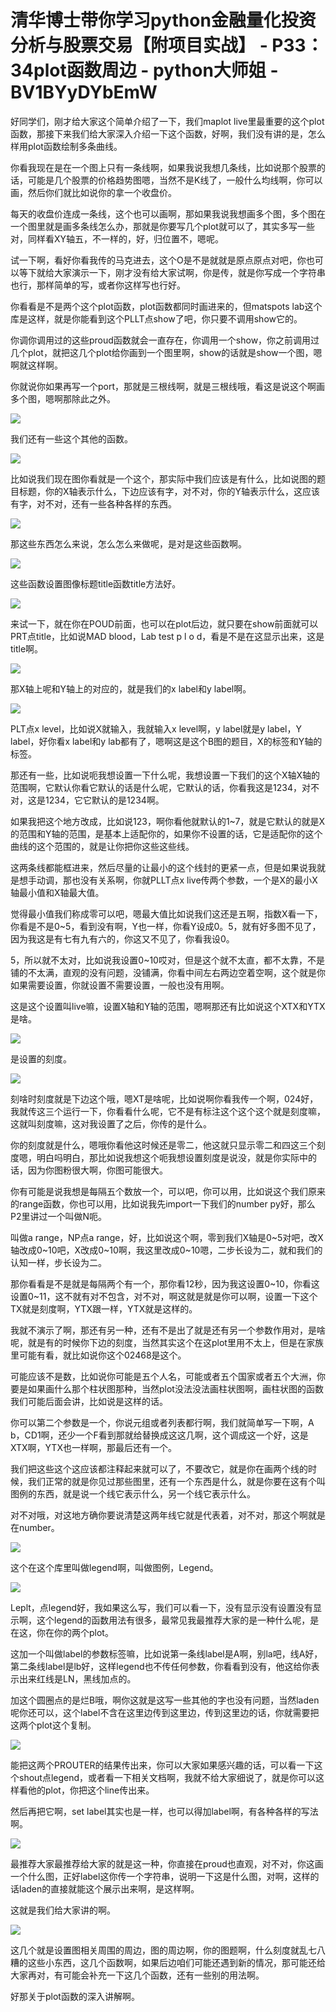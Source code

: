 # 清华博士带你学习python金融量化投资分析与股票交易【附项目实战】 - P33：34plot函数周边 - python大师姐 - BV1BYyDYbEmW

好同学们，刚才给大家这个简单介绍了一下，我们maplot live里最重要的这个plot函数，那接下来我们给大家深入介绍一下这个函数，好啊，我们没有讲的是，怎么样用plot函数绘制多条曲线。

你看我现在是在一个图上只有一条线啊，如果我说我想几条线，比如说那个股票的话，可能是几个股票的价格趋势图嗯，当然不是K线了，一般什么均线啊，你可以画，然后你们就比如说你的拿一个收盘价。

每天的收盘价连成一条线，这个也可以画啊，那如果我说我想画多个图，多个图在一个图里就是画多条线怎么办，那就是你要写几个plot就可以了，其实多写一些对，同样看XY轴五，不一样的，好，归位置不，嗯呢。

试一下啊，看好你看我传的马克进去，这个O是不是就就是原点原点对吧，你也可以等下就给大家演示一下，刚才没有给大家试啊，你是传，就是你写成一个字符串也行，那样简单的写，或者你这样写也行好。

你看看是不是两个这个plot函数，plot函数都同时画进来的，但matspots lab这个库是这样，就是你能看到这个PLLT点show了吧，你只要不调用show它的。

你调你调用过的这些proud函数就会一直存在，你调用一个show，你之前调用过几个plot，就把这几个plot给你画到一个图里啊，show的话就是show一个图，嗯啊就这样啊。

你就说你如果再写一个port，那就是三根线啊，就是三根线哦，看这是说这个啊画多个图，嗯啊那除此之外。

![](img/1f62633916ebe856caf94c199fc7e138_1.png)

我们还有一些这个其他的函数。

![](img/1f62633916ebe856caf94c199fc7e138_3.png)

比如说我们现在图你看就是一个这个，那实际中我们应该是有什么，比如说图的题目标题，你的X轴表示什么，下边应该有字，对不对，你的Y轴表示什么，这应该有字，对不对，还有一些各种各样的东西。



![](img/1f62633916ebe856caf94c199fc7e138_5.png)

那这些东西怎么来说，怎么怎么来做呢，是对是这些函数啊。

![](img/1f62633916ebe856caf94c199fc7e138_7.png)

这些函数设置图像标题title函数title方法好。

![](img/1f62633916ebe856caf94c199fc7e138_9.png)

来试一下，就在你在POUD前面，也可以在plot后边，就只要在show前面就可以PRT点title，比如说MAD blood，Lab test p l o d，看是不是在这显示出来，这是title啊。



![](img/1f62633916ebe856caf94c199fc7e138_11.png)

那X轴上呢和Y轴上的对应的，就是我们的x label和y label啊。

![](img/1f62633916ebe856caf94c199fc7e138_13.png)

PLT点x level，比如说X就输入，我就输入x level啊，y label就是y label，Y label，好你看x label和y lab都有了，嗯啊这是这个B图的题目，X的标签和Y轴的标签。

那还有一些，比如说呃我想设置一下什么呢，我想设置一下我们的这个X轴X轴的范围啊，它默认你看它默认的话是什么呢，它默认的话，你看我这是1234，对不对，这是1234，它它默认的是1234啊。

如果我把这个地方改成，比如说123，啊你看他就默认的1~7，就是它默认的就是X的范围和Y轴的范围，是基本上适配你的，如果你不设置的话，它是适配你的这个曲线的这个范围的，就是让你把你这些这些线。

这两条线都能框进来，然后尽量的让最小的这个线封的更紧一点，但是如果说我就是想手动调，那也没有关系啊，你就PLLT点x live传两个参数，一个是X的最小X轴最小值和X轴最大值。

觉得最小值我们称成零可以吧，嗯最大值比如说我们这还是五啊，指数X看一下，你看是不是0~5，看到没有啊，Y也一样，你看Y设成0。5，就有好多图不见了，因为我这是有七有九有六的，你这又不见了，你看我设0。

5，所以就不太对，比如说我设置0~10哎对，但是这个就不太直，都不太靠，不是铺的不太满，直观的没有问题，没铺满，你看中间左右两边空着空啊，这个就是你如果需要设置，你就设置不需要设置，一般也没有用啊。

这是这个设置叫live嘛，设置X轴和Y轴的范围，嗯啊那还有比如说这个XTX和YTX是啥。

![](img/1f62633916ebe856caf94c199fc7e138_15.png)

是设置的刻度。

![](img/1f62633916ebe856caf94c199fc7e138_17.png)

刻啥时刻度就是下边这个哦，嗯XT是啥呢，比如说啊你看我传一个啊，024好，我就传这三个运行一下，你看看什么呢，它不是有标注这个这个这个就是刻度嘛，这就叫刻度嘛，这对我设置了之后，你传的是什么。

你的刻度就是什么，嗯哦你看他这时候还是零二，他这就只显示零二和四这三个刻度嗯，明白吗明白，那比如说我想这个呃我想设置刻度是说没，就是你实际中的话，因为你图粉很大啊，你图可能很大。

你有可能是说我想是每隔五个数放一个，可以吧，你可以用，比如说这个我们原来的range函数，你也可以用，比如说我先import一下我们的number py好，那么P2里讲过一个叫做N呃。

叫做a range，NP点a range，好，比如说这个啊，零到我们X轴是0~5对吧，改X轴改成0~10吧，X改成0~10啊，我这里改成0~10嗯，二步长设为二，就和我们的认知一样，步长设为二。

那你看看是不是就是每隔两个有一个，那你看12秒，因为我这设置0~10，你看这设置0~11，这不就有对不包含，对不对，啊这就是就是你可以啊，设置一下这个TX就是刻度啊，YTX跟一样，YTX就是这样的。

我就不演示了啊，那还有另一种，还有不是出了就是还有另一个参数作用对，是啥呢，就是有的时候你下边的刻度，当然其实这个在这plot里用不太上，但是在家族里可能有看，就比如说你这个02468是这个。

可能应该不是数，比如说你可能是五个人名，可能或者五个国家或者五个大洲，你要是如果画什么那个柱状图那种，当然plot没法没法画柱状图啊，画柱状图的函数我们可能后面会讲，比如说是这样的话。

你可以第二个参数是一个，你说元组或者列表都行啊，我们就简单写一下啊，A b，CD1啊，还少一个F看到那就给替换成这这几啊，这个调成这一个好，这是XTX啊，YTX也一样啊，那最后还有一个。

我们把这些这个这应该都注释起来就可以了，不要改它，就是你在画两个线的时候，我们正常的就是你见过那些图里，还有一个东西是什么，就是你要在这有个叫图例的东西，就是说一个线它表示什么，另一个线它表示什么。

对不对哦，对这地方确你要说清楚这两年线它就是代表着，对不对，那这个啊就是在number。

![](img/1f62633916ebe856caf94c199fc7e138_19.png)

这个在这个库里叫做legend啊，叫做图例，Legend。

![](img/1f62633916ebe856caf94c199fc7e138_21.png)

Leplt，点legend好，我如果这么写，我们可以看一下，没有显示没有设置没有显示啊，这个legend的函数用法有很多，最常见我最推荐大家的是一种什么呢，是在这，你在你的两个plot。

这加一个叫做label的参数标签嘛，比如说第一条线label是A啊，别la吧，线A好，第二条线label是lb好，这样legend也不传任何参数，你看看到没有，他这给你表示出来红线是LN，黑线加点的。

加这个圆圈点的是烂B哦，啊你这就是这写一些其他的字也没有问题，当然laden呢你还可以，这个label不含在这里边传到这里边，传到这里边的话，你就需要把这两个plot这个复制。



![](img/1f62633916ebe856caf94c199fc7e138_23.png)

能把这两个PROUTER的结果传出来，你可以大家如果感兴趣的话，可以看一下这个shout点legend，或者看一下相关文档啊，我就不给大家细说了，就是你可以这样看他的plot，你把这个line传出来。

然后再把它啊，set label其实也是一样，也可以得加label啊，有各种各样的写法啊。

![](img/1f62633916ebe856caf94c199fc7e138_25.png)

最推荐大家最推荐给大家的就是这一种，你直接在proud也直观，对不对，你这画一个什么图，正好label这你传一个字符串，说明一下这是什么图，对啊，这样的话laden的直接就能这个展示出来啊，是这样啊。

这就是我们给大家讲的啊。

![](img/1f62633916ebe856caf94c199fc7e138_27.png)

这几个就是设置图相关周围的周边，图的周边啊，你的图题啊，什么刻度就乱七八糟的这些小东西，这几个函数啊，如果后边咱们可能还遇到新的情况，那可能还给大家再对，有可能会补充一下这几个函数，还有一些别的用法啊。

好那关于plot函数的深入讲解啊。